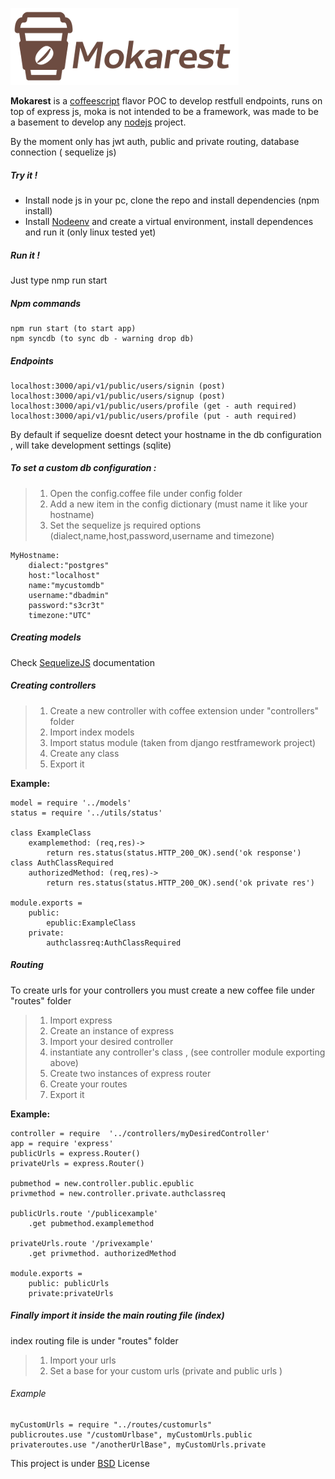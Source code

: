 ![mokaLogo](https://github.com/GermanMtzmx/Mokarest/blob/master/moka.png)


__Mokarest__ is a [coffeescript] flavor POC to develop restfull endpoints, runs on top of express js, moka is not intended to be a framework, was made to be a basement to develop any [nodejs] project.

By the moment only has jwt auth, public and private routing, database connection ( sequelize js)


##### Try it ! 

* Install node js in your pc, clone the repo and install dependencies (npm install)
* Install [Nodeenv] and create a virtual environment, install dependences and run it (only linux tested yet)

##### Run it !

Just type nmp run start


##### Npm commands
    npm run start (to start app)
    npm syncdb (to sync db - warning drop db)


##### Endpoints 

    localhost:3000/api/v1/public/users/signin (post)
    localhost:3000/api/v1/public/users/signup (post)
    localhost:3000/api/v1/public/users/profile (get - auth required)
    localhost:3000/api/v1/public/users/profile (put - auth required)


By default if sequelize doesnt detect your hostname in the db configuration , will take development settings (sqlite)

##### To set a custom db configuration :
> 1. Open the config.coffee file under config folder
> 2. Add a new item in the config dictionary (must name it like your hostname)
> 3. Set the sequelize js required options (dialect,name,host,password,username and timezone)

    MyHostname:
        dialect:"postgres"
        host:"localhost"
        name:"mycustomdb"
        username:"dbadmin"
        password:"s3cr3t"
        timezone:"UTC"


##### Creating models
Check [SequelizeJS] documentation


##### Creating controllers

> 1. Create a new controller with coffee extension under "controllers" folder
> 2. Import index models
> 3. Import status module (taken from django restframework project)
> 4. Create any class
> 5. Export it

__Example:__


    model = require '../models'
    status = require '../utils/status'
    
    class ExampleClass
        examplemethod: (req,res)->
            return res.status(status.HTTP_200_OK).send('ok response')
    class AuthClassRequired
        authorizedMethod: (req,res)->
            return res.status(status.HTTP_200_OK).send('ok private res')
    
    module.exports = 
        public:
            epublic:ExampleClass
        private:
            authclassreq:AuthClassRequired
    
	



##### Routing

To create urls for your controllers you must create a new coffee file under "routes" folder

> 1. Import express
> 2. Create an instance of express 
> 3. Import your desired controller
> 4. instantiate any controller's class , (see controller module exporting above)
> 5. Create two instances of express router 
> 6. Create your routes 
> 7. Export it

__Example:__

    controller = require  '../controllers/myDesiredController'
    app = require 'express'
    publicUrls = express.Router()
    privateUrls = express.Router() 
    
    pubmethod = new.controller.public.epublic
    privmethod = new.controller.private.authclassreq
    
    publicUrls.route '/publicexample'
        .get pubmethod.examplemethod
    
    privateUrls.route '/privexample'
        .get privmethod. authorizedMethod
    
    module.exports = 
        public: publicUrls
        private:privateUrls
    
    

##### Finally import it inside the main  routing file (index)
index routing file is under "routes" folder

> 1. Import your urls 
> 2. Set a base for your custom urls (private and public urls )

###### Example

    myCustomUrls = require "../routes/customurls"
	publicroutes.use "/customUrlbase", myCustomUrls.public
	privateroutes.use "/anotherUrlBase", myCustomUrls.private
			


	
	
This project is under [BSD] License

[SequelizeJS]:http://docs.sequelizejs.com/en/v3/
[Nodeenv]:https://github.com/ekalinin/nodeenv
[coffeescript]:http://coffeescript.org/
[nodejs]:https://nodejs.org
[BSD]:https://raw.githubusercontent.com/GermanMtzmx/restfullCoffeeScript/master/LICENSE?token=ANl52DepDiIe8eBgaUn7tp2NR7PHRht4ks5YnrPxwA%3D%3D




